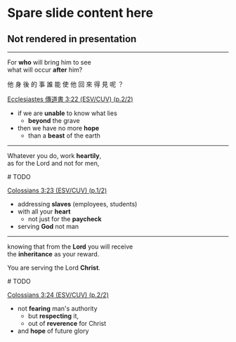# Spare slide content here
## Not rendered in presentation

---
For **who** will bring him to see <br>
what will occur **after** him?

<div class="zh">
他 身 後 的 事 誰 能 使 他 回 來 得 見 呢 ？
</div>

[Ecclesiastes 傳道書 3:22 (ESV/CUV) (p.2/2)](# "ref")

>>>
+ if we are **unable** to know what lies
  + **beyond** the grave
+ then we have no more **hope**
  + than a **beast** of the earth

---
Whatever you do, work **heartily**, <br>
as for the Lord and not for men,

<div class="zh">
# TODO
</div>

[Colossians 3:23 (ESV/CUV) (p.1/2)](# "ref")

>>>
+ addressing **slaves** (employees, students)
+ with all your **heart**
  + not just for the **paycheck**
+ serving **God** not man

---
knowing that from the **Lord** you will receive <br>
the **inheritance** as your reward.

You are serving the Lord **Christ**.

<div class="zh">
# TODO
</div>

[Colossians 3:24 (ESV/CUV) (p.2/2)](# "ref")

>>>
+ not **fearing** man's authority
  + but **respecting** it,
  + out of **reverence** for Christ
+ and **hope** of future glory
